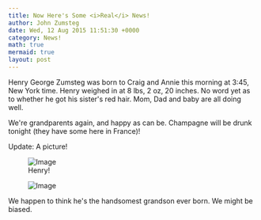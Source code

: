 ```yaml
---
title: Now Here's Some <i>Real</i> News!
author: John Zumsteg
date: Wed, 12 Aug 2015 11:51:30 +0000
category: News!
math: true
mermaid: true
layout: post
---
```

Henry George Zumsteg was born to Craig and Annie this morning at 3:45, New York time. Henry weighed in at 8 lbs, 2 oz, 20 inches. No word yet as to whether he got his sister's red hair. Mom, Dad and baby are all doing well.

We're grandparents again, and happy as can be. Champagne will be drunk tonight (they have some here in France)!

Update: A picture!

<figure class = "landscape">
	<img src="{{"/assets/images/2015/08/IMG_0023.jpg" | prepend: site.baseurl | prepend: site.url }}" alt="Image" />
	<figcaption>Henry!</figcaption>
</figure>
<figure class = "landscape">
	<img src="{{"/assets/images/2015/08/IMG_00231.jpg" | prepend: site.baseurl | prepend: site.url }}" alt="Image" />
	<figcaption></figcaption>
</figure>

We happen to think he's the handsomest grandson ever born. We might be biased.
